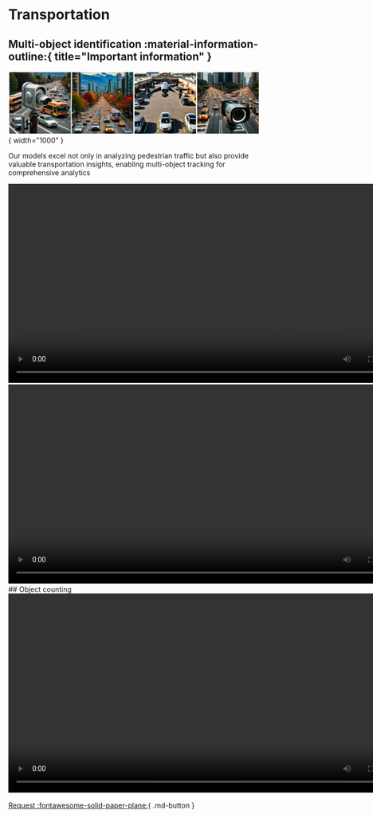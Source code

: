 # Transportation
## Multi-object identification :material-information-outline:{ title="Important information" }

![setup-export](./meta/images/collage-transportation.png){ width="1000" }

Our models excel not only in analyzing pedestrian traffic but also provide valuable transportation insights, enabling multi-object tracking for comprehensive analytics


<video width="800" controls>
    <source src="../videos/signs.mp4" type="video/mp4">
</video>

<video width="800" controls>
    <source src="../videos/police-car.mp4" type="video/mp4">
</video>
## Object counting

<video width="800" controls>
    <source src="../videos/2zonestrim.mp4" type="video/mp4">
</video>

[Request :fontawesome-solid-paper-plane:](../page5-contact.md/){ .md-button }